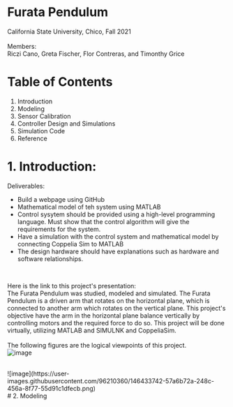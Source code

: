 # Furata Pendulum
California State University, Chico, Fall 2021 <br/>
<br/>
Members: <br/>
Riczi Cano, Greta Fischer, Flor Contreras, and Timonthy Grice <br/>
# Table of Contents <br/>
1. Introduction
2. Modeling
3. Sensor Calibration
4. Controller Design and Simulations
5. Simulation Code
6. Reference
# 1. Introduction:
Deliverables: <br/>
- Build a webpage using GitHub <br/>
- Mathematical model of teh system using MATLAB <br/>
- Control sysytem should be provided using a high-level programming language. Must show that the control algorithm will give the requirements for the system. <br/>
- Have a simulation with the control system and mathematical model by connecting Coppelia Sim to MATLAB <br/>
- The design hardware should have explanations such as hardware and software relationships. <br/>
<br/>


Here is the link to this project's presentation: <br/>
The Furata Pendulum was studied, modeled and simulated. The Furata Pendulum is a driven arm that rotates on the horizontal plane, which is connected to another arm which rotates on the vertical plane. This project's objective have the arm in the horizontal plane balance vertically by controlling motors and the required force to do so. This project will be done virtually, utilizing MATLAB and SIMULNK and CoppeliaSim. <br/>
<br/>
The following figures are the logical viewpoints of this project. <br/>
![image](https://user-images.githubusercontent.com/96210360/146433259-ce6de2ae-dac9-475f-a05e-018e5b36d41f.png) <br/>

<br/>
![image](https://user-images.githubusercontent.com/96210360/146433742-57a6b72a-248c-456a-8f77-55d91c1dfecb.png) <br/>
# 2. Modeling



